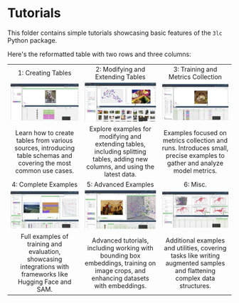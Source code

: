 # Tutorials

This folder contains simple tutorials showcasing basic features of the `3lc` Python package.

Here's the reformatted table with two rows and three columns:

|                          |                       |                                          |
|:------------------------:|:---------------------:|:----------------------------------------:|
| 1: Creating Tables | 2: Modifying and Extending Tables | 3: Training and Metrics Collection |
| [![Creating Tables](images/1.png)](1-create-tables) | [![Modifying and Extending Tables](images/2.png)](2-modify-tables) | [![Training and Metrics Collection](images/3.png)](3-training-and-metrics) |
| Learn how to create tables from various sources, introducing table schemas and covering the most common use cases. | Explore examples for modifying and extending tables, including splitting tables, adding new columns, and using the latest data. | Examples focused on metrics collection and runs. Introduces small, precise examples to gather and analyze model metrics. |
| 4: Complete Examples | 5: Advanced Examples | 6: Misc. |
| [![Complete Examples](images/4.png)](4-complete-examples) | [![Advanced Examples](images/5.png)](5-advanced-examples) | [![Miscellaneous](images/6.png)](6-misc) |
| Full examples of training and evaluation, showcasing integrations with frameworks like Hugging Face and SAM. | Advanced tutorials, including working with bounding box embeddings, training on image crops, and enhancing datasets with embeddings. | Additional examples and utilities, covering tasks like writing augmented samples and flattening complex data structures. |
